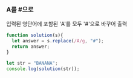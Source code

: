 <h3>A를 #으로</h3>
<p>입력된 영단어에 포함된 'A'를 모두 '#'으로 바꾸어 출력</p>

```js
function solution(s){
  let answer = s.replace(/A/g, "#");
  return answer;
}

let str = "BANANA";
console.log(solution(str));
```